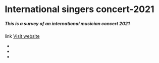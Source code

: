 # International singers concert-2021

##### This is a survey of an international musician concert 2021

link
[Visit website](https://ehehe.in "hehe")

-
-
-
